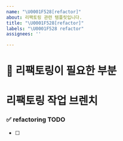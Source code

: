 ```yaml
---
name: "\U0001F528[refactor]"
about: 리팩토링 관련 템플릿입니다.
title: "\U0001F528[refactor]"
labels: "\U0001F528 refactor"
assignees: ''

---
```


# 🔨 리팩토링이 필요한 부분 

# 리팩토링 작업 브렌치
<!-- refactor/issue-47-->

### ✅ refactoring TODO
<!-- 리팩토링 튜두  -->
- [ ]
